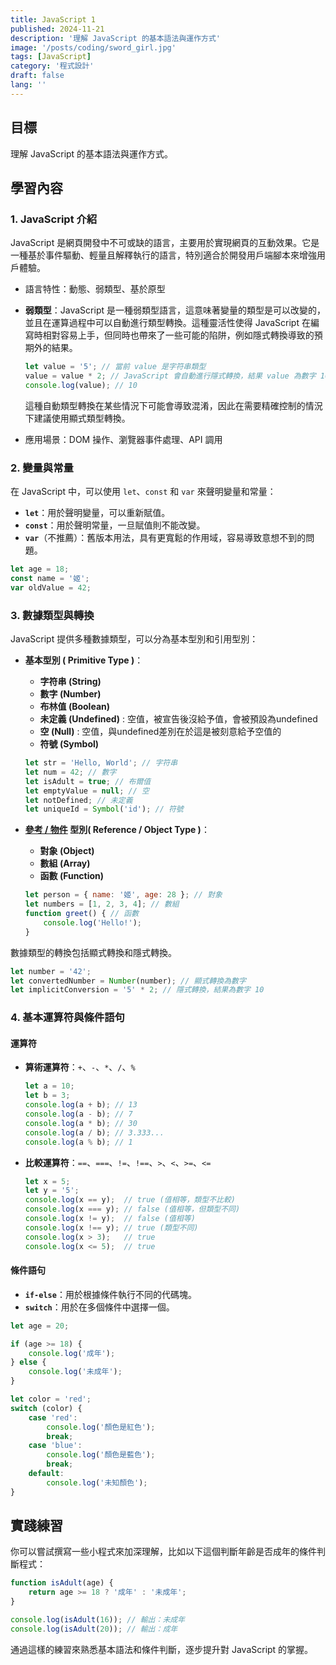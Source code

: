 ```yaml
---
title: JavaScript 1
published: 2024-11-21
description: '理解 JavaScript 的基本語法與運作方式'
image: '/posts/coding/sword_girl.jpg'
tags: [JavaScript]
category: '程式設計'
draft: false 
lang: ''
---
```

## 目標
理解 JavaScript 的基本語法與運作方式。

## 學習內容

### 1. JavaScript 介紹
JavaScript 是網頁開發中不可或缺的語言，主要用於實現網頁的互動效果。它是一種基於事件驅動、輕量且解釋執行的語言，特別適合於開發用戶端腳本來增強用戶體驗。

- 語言特性：動態、弱類型、基於原型
- **弱類型**：JavaScript 是一種弱類型語言，這意味著變量的類型是可以改變的，並且在運算過程中可以自動進行類型轉換。這種靈活性使得 JavaScript 在編寫時相對容易上手，但同時也帶來了一些可能的陷阱，例如隱式轉換導致的預期外的結果。
  
  ```javascript
  let value = '5'; // 當前 value 是字符串類型
  value = value * 2; // JavaScript 會自動進行隱式轉換，結果 value 為數字 10
  console.log(value); // 10
  ```
  這種自動類型轉換在某些情況下可能會導致混淆，因此在需要精確控制的情況下建議使用顯式類型轉換。

- 應用場景：DOM 操作、瀏覽器事件處理、API 調用

### 2. 變量與常量
在 JavaScript 中，可以使用 `let`、`const` 和 `var` 來聲明變量和常量：

- **`let`**：用於聲明變量，可以重新賦值。
- **`const`**：用於聲明常量，一旦賦值則不能改變。
- **`var`**（不推薦）：舊版本用法，具有更寬鬆的作用域，容易導致意想不到的問題。

```javascript
let age = 18;
const name = '姬';
var oldValue = 42;
```

### 3. 數據類型與轉換
JavaScript 提供多種數據類型，可以分為基本型別和引用型別：

- **基本型別 ( Primitive Type )**：
  - **字符串 (String)**
  - **數字 (Number)**
  - **布林值 (Boolean)**
  - **未定義 (Undefined)** : 空值，被宣告後沒給予值，會被預設為undefined
  - **空 (Null)** : 空值，與undefined差別在於這是被刻意給予空值的
  - **符號 (Symbol)**

  ```javascript
  let str = 'Hello, World'; // 字符串
  let num = 42; // 數字
  let isAdult = true; // 布爾值
  let emptyValue = null; // 空
  let notDefined; // 未定義
  let uniqueId = Symbol('id'); // 符號
  ```

- **<u>參考 / 物件</u> 型別( Reference / Object Type )**：
  - **對象 (Object)**
  - **數組 (Array)**
  - **函數 (Function)**

  ```javascript
  let person = { name: '姬', age: 28 }; // 對象
  let numbers = [1, 2, 3, 4]; // 數組
  function greet() { // 函數
      console.log('Hello!');
  }
  ```

數據類型的轉換包括顯式轉換和隱式轉換。

```javascript
let number = '42';
let convertedNumber = Number(number); // 顯式轉換為數字
let implicitConversion = '5' * 2; // 隱式轉換，結果為數字 10
```

### 4. 基本運算符與條件語句

#### 運算符
- **算術運算符**：`+`、`-`、`*`、`/`、`%`
  ```javascript
  let a = 10;
  let b = 3;
  console.log(a + b); // 13
  console.log(a - b); // 7
  console.log(a * b); // 30
  console.log(a / b); // 3.333...
  console.log(a % b); // 1
  ```

- **比較運算符**：`==`、`===`、`!=`、`!==`、`>`、`<`、`>=`、`<=`
  ```javascript
  let x = 5;
  let y = '5';
  console.log(x == y);  // true (值相等，類型不比較)
  console.log(x === y); // false (值相等，但類型不同)
  console.log(x != y);  // false (值相等)
  console.log(x !== y); // true (類型不同)
  console.log(x > 3);   // true
  console.log(x <= 5);  // true
  ```

#### 條件語句
- **`if-else`**：用於根據條件執行不同的代碼塊。
- **`switch`**：用於在多個條件中選擇一個。

```javascript
let age = 20;

if (age >= 18) {
    console.log('成年');
} else {
    console.log('未成年');
}

let color = 'red';
switch (color) {
    case 'red':
        console.log('顏色是紅色');
        break;
    case 'blue':
        console.log('顏色是藍色');
        break;
    default:
        console.log('未知顏色');
}
```

## 實踐練習
你可以嘗試撰寫一些小程式來加深理解，比如以下這個判斷年齡是否成年的條件判斷程式：

```javascript
function isAdult(age) {
    return age >= 18 ? '成年' : '未成年';
}

console.log(isAdult(16)); // 輸出：未成年
console.log(isAdult(20)); // 輸出：成年
```

通過這樣的練習來熟悉基本語法和條件判斷，逐步提升對 JavaScript 的掌握。
